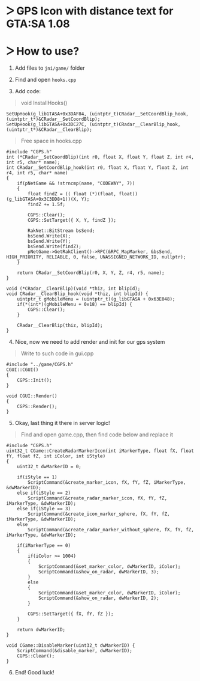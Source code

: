 # ᐳ GPS Icon with distance text for GTA:SA 1.08

# ᐳ How to use?
1) Add files to `jni/game/` folder

2) Find and open `hooks.cpp`

3) Add code:
> void InstallHooks()
```
SetUpHook(g_libGTASA+0x3DAF84, (uintptr_t)CRadar__SetCoordBlip_hook, (uintptr_t*)&CRadar__SetCoordBlip);
SetUpHook(g_libGTASA+0x3DC27C, (uintptr_t)CRadar__ClearBlip_hook, (uintptr_t*)&CRadar__ClearBlip);
```
> Free space in hooks.cpp
```
#include "CGPS.h"
int (*CRadar__SetCoordBlip)(int r0, float X, float Y, float Z, int r4, int r5, char* name);
int CRadar__SetCoordBlip_hook(int r0, float X, float Y, float Z, int r4, int r5, char* name)
{
	if(pNetGame && !strncmp(name, "CODEWAY", 7))
	{
		float findZ = (( float (*)(float, float))(g_libGTASA+0x3C3DD8+1))(X, Y);
		findZ += 1.5f;

        CGPS::Clear();
        CGPS::SetTarget({ X, Y, findZ });

		RakNet::BitStream bsSend;
		bsSend.Write(X);
		bsSend.Write(Y);
		bsSend.Write(findZ);
		pNetGame->GetRakClient()->RPC(&RPC_MapMarker, &bsSend, HIGH_PRIORITY, RELIABLE, 0, false, UNASSIGNED_NETWORK_ID, nullptr);
	}

	return CRadar__SetCoordBlip(r0, X, Y, Z, r4, r5, name);
}

void (*CRadar__ClearBlip)(void *thiz, int blipId);
void CRadar__ClearBlip_hook(void *thiz, int blipId) {
    uintptr_t gMobileMenu = (uintptr_t)(g_libGTASA + 0x63E048);
    if(*(int*)(gMobileMenu + 0x18) == blipId) {
        CGPS::Clear();
    }

    CRadar__ClearBlip(thiz, blipId);
}
```

4) Nice, now we need to add render and init for our gps system
> Write to such code in gui.cpp
```
#include "../game/CGPS.h"
CGUI::CGUI()
{
    CGPS::Init();
}

void CGUI::Render()
{
    CGPS::Render();
}
```

5) Okay, last thing it there in server logic!
> Find and open game.cpp, then find code below and replace it
```
#include "CGPS.h"
uint32_t CGame::CreateRadarMarkerIcon(int iMarkerType, float fX, float fY, float fZ, int iColor, int iStyle)
{
	uint32_t dwMarkerID = 0;

	if(iStyle == 1) 
		ScriptCommand(&create_marker_icon, fX, fY, fZ, iMarkerType, &dwMarkerID);
	else if(iStyle == 2) 
		ScriptCommand(&create_radar_marker_icon, fX, fY, fZ, iMarkerType, &dwMarkerID);
	else if(iStyle == 3)
		ScriptCommand(&create_icon_marker_sphere, fX, fY, fZ, iMarkerType, &dwMarkerID);
    else
		ScriptCommand(&create_radar_marker_without_sphere, fX, fY, fZ, iMarkerType, &dwMarkerID);

	if(iMarkerType == 0)
	{
		if(iColor >= 1004)
		{
			ScriptCommand(&set_marker_color, dwMarkerID, iColor);
			ScriptCommand(&show_on_radar, dwMarkerID, 3);
		}
		else
		{
			ScriptCommand(&set_marker_color, dwMarkerID, iColor);
			ScriptCommand(&show_on_radar, dwMarkerID, 2);
		}

        CGPS::SetTarget({ fX, fY, fZ });
	}

	return dwMarkerID;
}

void CGame::DisableMarker(uint32_t dwMarkerID) {
	ScriptCommand(&disable_marker, dwMarkerID);
    CGPS::Clear();
}
```

6) End! Good luck!

